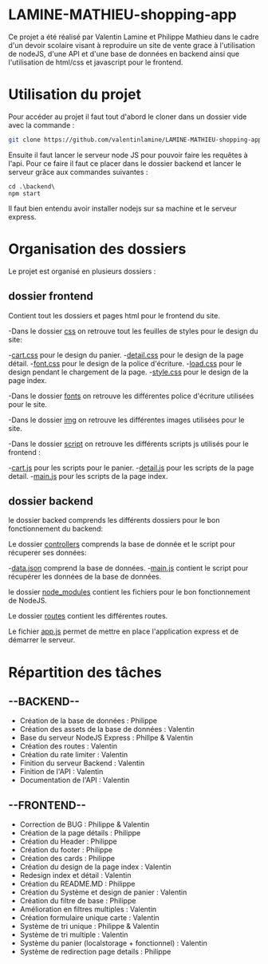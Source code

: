 # LAMINE-MATHIEU-shopping-app
Ce projet a été réalisé par Valentin Lamine et Philippe Mathieu dans le cadre d'un devoir scolaire visant à reproduire un 
site de vente grace à l'utilisation de nodeJS, d'une API et d'une base de données en backend ainsi que l'utilisation de html/css 
et javascript pour le frontend.

# Utilisation du projet 

Pour accéder au projet il faut tout d'abord le cloner dans un dossier vide avec la commande :
```bash
git clone https://github.com/valentinlamine/LAMINE-MATHIEU-shopping-app.git
```
Ensuite il faut lancer le serveur node JS pour pouvoir faire les requêtes à l'api. Pour ce faire il faut ce placer dans le dossier backend 
et lancer le serveur grâce aux commandes suivantes :
```
cd .\backend\
npm start
```
Il faut bien entendu avoir installer nodejs sur sa machine et le serveur express.

# Organisation des dossiers

Le projet est organisé en plusieurs dossiers :

## dossier frontend 

Contient tout les dossiers et pages html pour le frontend du site.

-Dans le dossier [css](css) on retrouve tout les feuilles de styles pour le design du site:

-[cart.css](css/cart.css) pour le design du panier.
-[detail.css](css/detail.css) pour le design de la page détail.
-[font.css](css/font.css) pour le design de la police d'écriture.
-[load.css](css/load.css) pour le design pendant le chargement de la page.
-[style.css](css/style.css) pour le design de la page index.

-Dans le dossier [fonts](fonts) on retrouve les différentes police d'écriture utilisées pour le site. 

-Dans le dossier [img](img) on retrouve les différentes images utilisées pour le site.

-Dans le dossier [script](script) on retrouve les différents scripts js utilisés pour le frontend :

-[cart.js](script/cart.js) pour les scripts pour le panier.
-[detail.js](script/detail.js) pour les scripts de la page detail.
-[main.js](script/main.js) pour les scripts de la page index.

## dossier backend 

le dossier backed comprends les différents dossiers pour le bon fonctionnement du backend:

Le dossier [controllers](backend/controllers) comprends la base de donnée et le script pour récuperer ses données:

-[data.json](backend/controllers/data.json) comprend la base de données.
-[main.js](backend/controllers/main.js) contient le script pour récupérer les données de la base de données.

le dossier [node_modules](backend/node_modules) contient les fichiers pour le bon fonctionnement de NodeJS.

Le dossier [routes](backend/routes) contient les différentes routes.

Le fichier [app.js](backend/app.js) permet de mettre en place l'application express et de démarrer le serveur. 

# Répartition des tâches 

## --BACKEND--
- Création de la base de données : Philippe 
- Création des assets de la base de données : Valentin
- Base du serveur NodeJS Express : Phillpe & Valentin
- Création des routes : Valentin
- Création du rate limiter : Valentin
- Finition du serveur Backend : Valentin
- Finition de l'API : Valentin
- Documentation de l'API : Valentin

## --FRONTEND--
- Correction de BUG : Philippe & Valentin
- Création de la page détails : Philippe 
- Création du Header : Philippe
- Création du footer : Philippe 
- Création des cards : Philippe 
- Création du design de la page index : Valentin
- Redesign index et détail : Valentin
- Création du README.MD : Philippe
- Création du Système et design de panier : Valentin
- Création du filtre de base : Philippe 
- Amélioration en filtres multiples : Valentin 
- Création formulaire unique carte : Valentin 
- Système de tri unique : Philippe & Valentin
- Système de tri multiple : Valentin
- Système du panier (localstorage + fonctionnel) : Valentin
- Système de redirection page details : Philippe 
